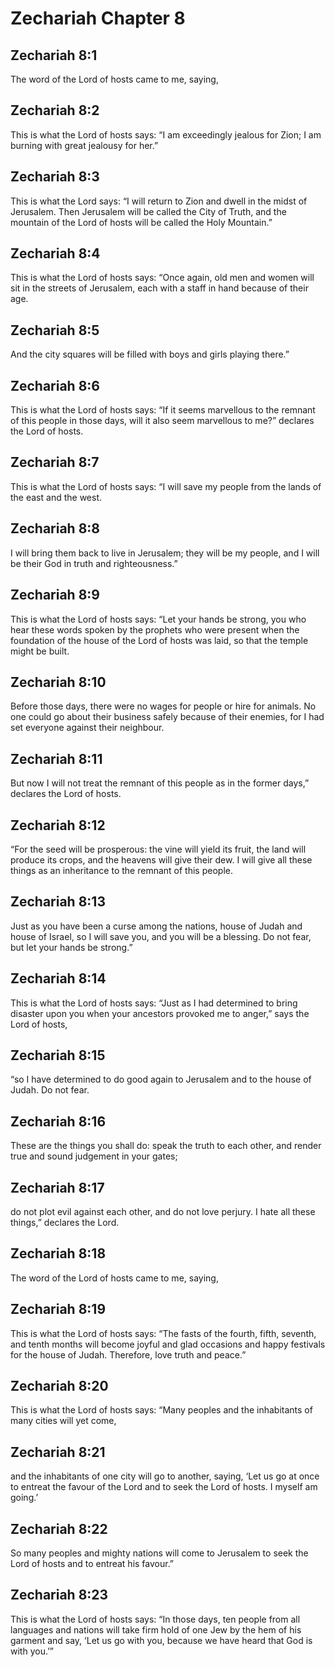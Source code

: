 # Zechariah Chapter 8

## Zechariah 8:1
The word of the Lord of hosts came to me, saying,

## Zechariah 8:2
This is what the Lord of hosts says: “I am exceedingly jealous for Zion; I am burning with great jealousy for her.”

## Zechariah 8:3
This is what the Lord says: “I will return to Zion and dwell in the midst of Jerusalem. Then Jerusalem will be called the City of Truth, and the mountain of the Lord of hosts will be called the Holy Mountain.”

## Zechariah 8:4
This is what the Lord of hosts says: “Once again, old men and women will sit in the streets of Jerusalem, each with a staff in hand because of their age.

## Zechariah 8:5
And the city squares will be filled with boys and girls playing there.”

## Zechariah 8:6
This is what the Lord of hosts says: “If it seems marvellous to the remnant of this people in those days, will it also seem marvellous to me?” declares the Lord of hosts.

## Zechariah 8:7
This is what the Lord of hosts says: “I will save my people from the lands of the east and the west.

## Zechariah 8:8
I will bring them back to live in Jerusalem; they will be my people, and I will be their God in truth and righteousness.”

## Zechariah 8:9
This is what the Lord of hosts says: “Let your hands be strong, you who hear these words spoken by the prophets who were present when the foundation of the house of the Lord of hosts was laid, so that the temple might be built.

## Zechariah 8:10
Before those days, there were no wages for people or hire for animals. No one could go about their business safely because of their enemies, for I had set everyone against their neighbour.

## Zechariah 8:11
But now I will not treat the remnant of this people as in the former days,” declares the Lord of hosts.

## Zechariah 8:12
“For the seed will be prosperous: the vine will yield its fruit, the land will produce its crops, and the heavens will give their dew. I will give all these things as an inheritance to the remnant of this people.

## Zechariah 8:13
Just as you have been a curse among the nations, house of Judah and house of Israel, so I will save you, and you will be a blessing. Do not fear, but let your hands be strong.”

## Zechariah 8:14
This is what the Lord of hosts says: “Just as I had determined to bring disaster upon you when your ancestors provoked me to anger,” says the Lord of hosts,

## Zechariah 8:15
“so I have determined to do good again to Jerusalem and to the house of Judah. Do not fear.

## Zechariah 8:16
These are the things you shall do: speak the truth to each other, and render true and sound judgement in your gates;

## Zechariah 8:17
do not plot evil against each other, and do not love perjury. I hate all these things,” declares the Lord.

## Zechariah 8:18
The word of the Lord of hosts came to me, saying,

## Zechariah 8:19
This is what the Lord of hosts says: “The fasts of the fourth, fifth, seventh, and tenth months will become joyful and glad occasions and happy festivals for the house of Judah. Therefore, love truth and peace.”

## Zechariah 8:20
This is what the Lord of hosts says: “Many peoples and the inhabitants of many cities will yet come,

## Zechariah 8:21
and the inhabitants of one city will go to another, saying, ‘Let us go at once to entreat the favour of the Lord and to seek the Lord of hosts. I myself am going.’

## Zechariah 8:22
So many peoples and mighty nations will come to Jerusalem to seek the Lord of hosts and to entreat his favour.”

## Zechariah 8:23
This is what the Lord of hosts says: “In those days, ten people from all languages and nations will take firm hold of one Jew by the hem of his garment and say, ‘Let us go with you, because we have heard that God is with you.’”
